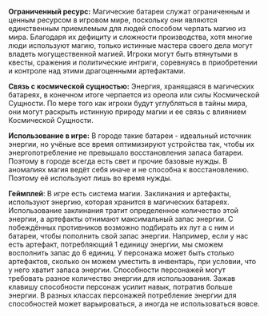 **Ограниченный ресурс:**
	Магические батареи служат ограниченным и ценным ресурсом в игровом мире, поскольку они являются единственным приемлемым для людей способом черпать магию из мира. Благодаря их дефициту и сложности производства, хотя многие люди используют магию, только истинные мастера своего дела могут владеть могущественной магией.
	Игроки могут быть втянутыми в квесты, сражения и политические интриги, соревнуясь в приобретении и контроле над этими драгоценными артефактами.

**Связь с космической сущностью:** 
	Энергия, хранящаяся в магических батареях, в конечном итоге черпается из ореола или силы Космической Сущности. По мере того как игроки будут углубляться в тайны мира, они могут раскрыть истинную природу магии и ее связь с влиянием Космической Сущности.

**Использование в игре:** 
	В городе такие батареи - идеальный источник энергии, но учёные все время оптимизируют устройства так, чтобы их энергопотребление не превышало восстановления запаса батареи. Поэтому в городе всегда есть свет и прочие базовые нужды. В аномалиях магия ведёт себя иначе и не способна к восстановлению. Поэтому её используют лишь во время нужды.

**Геймплей**: 
	В игре есть система магии. Заклинания и артефакты, используют энергию, которая хранится в магических батареях. Использование заклинания тратит определенное количество этой энергии, а артефакты отнимают максимальный запас энергии.
	С побеждённых противников возможно подбирать их лут а с ним и батареи, чтобы пополнить свой запас энергии. Например, если у нас есть артефакт, потребляющий 1 единицу энергии, мы сможем восполнить запас до 6 единиц.
	У персонажа может быть столько артефактов, сколько он можем уместить в инвентарь, при условии, что у него хватит запаса энергии.
	Способности персонажей могут требовать разное количество энергии для использования. Зажав клавишу способности персонаж усилит навык, потратив больше энергии. В разных классах персонажей потребление энергии для способностей может варьироваться, а иногда не использоваться вовсе.